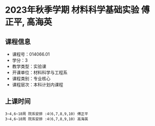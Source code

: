 # 2023年秋季学期 材料科学基础实验 傅正平, 高海英






## 课程信息

- 课程号：014066.01
- 学分：3
- 教学类型：实验课
- 开课单位：材料科学与工程系
- 课程类别：专业核心
- 课程层次：本科计划内课程

## 上课时间

```
3~4,6~18周 院系安排 :4(6,7,8,9,10) 傅正平
3~4,6~18周 院系安排 :4(6,7,8,9,10) 高海英
```

